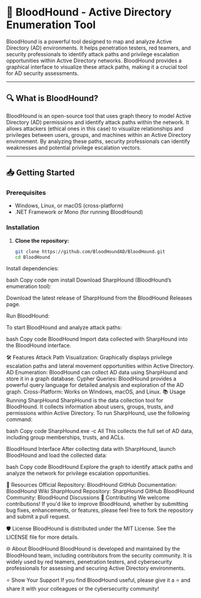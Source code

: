 # 🐺 BloodHound - Active Directory Enumeration Tool

BloodHound is a powerful tool designed to map and analyze Active Directory (AD) environments. It helps penetration testers, red teamers, and security professionals to identify attack paths and privilege escalation opportunities within Active Directory networks. BloodHound provides a graphical interface to visualize these attack paths, making it a crucial tool for AD security assessments.

---

## 🔍 What is BloodHound?

BloodHound is an open-source tool that uses graph theory to model Active Directory (AD) permissions and identify attack paths within the network. It allows attackers (ethical ones in this case) to visualize relationships and privileges between users, groups, and machines within an Active Directory environment. By analyzing these paths, security professionals can identify weaknesses and potential privilege escalation vectors.

---

## 📥 Getting Started

### Prerequisites

- Windows, Linux, or macOS (cross-platform)
- .NET Framework or Mono (for running BloodHound)

### Installation

1. **Clone the repository:**

   ```bash
   git clone https://github.com/BloodHoundAD/BloodHound.git
   cd BloodHound
Install dependencies:

bash
Copy code
npm install
Download SharpHound (BloodHound’s enumeration tool):

Download the latest release of SharpHound from the BloodHound Releases page.

Run BloodHound:

To start BloodHound and analyze attack paths:

bash
Copy code
BloodHound
Import data collected with SharpHound into the BloodHound interface.

🛠️ Features
Attack Path Visualization: Graphically displays privilege escalation paths and lateral movement opportunities within Active Directory.
AD Enumeration: BloodHound can collect AD data using SharpHound and store it in a graph database.
Cypher Queries: BloodHound provides a powerful query language for detailed analysis and exploration of the AD graph.
Cross-Platform: Works on Windows, macOS, and Linux.
📚 Usage
Running SharpHound
SharpHound is the data collection tool for BloodHound. It collects information about users, groups, trusts, and permissions within Active Directory. To run SharpHound, use the following command:

bash
Copy code
SharpHound.exe -c All
This collects the full set of AD data, including group memberships, trusts, and ACLs.

BloodHound Interface
After collecting data with SharpHound, launch BloodHound and load the collected data:

bash
Copy code
BloodHound
Explore the graph to identify attack paths and analyze the network for privilege escalation opportunities.

📘 Resources
Official Repository: BloodHound GitHub
Documentation: BloodHound Wiki
SharpHound Repository: SharpHound GitHub
BloodHound Community: BloodHound Discussions
🤝 Contributing
We welcome contributions! If you'd like to improve BloodHound, whether by submitting bug fixes, enhancements, or features, please feel free to fork the repository and submit a pull request.

🛡️ License
BloodHound is distributed under the MIT License. See the LICENSE file for more details.

🌐 About BloodHound
BloodHound is developed and maintained by the BloodHound team, including contributors from the security community. It is widely used by red teamers, penetration testers, and cybersecurity professionals for assessing and securing Active Directory environments.

⭐ Show Your Support
If you find BloodHound useful, please give it a ⭐ and share it with your colleagues or the cybersecurity community!
